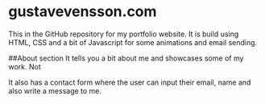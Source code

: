 # gustavevensson.com
This in the GitHub repository for my portfolio website.
It is build using HTML, CSS and a bit of Javascript for some animations
and email sending.

##About section
It tells you a bit about me and showcases some of my work.
Not 



It also has a contact form where the user can input their email, name
and also write a message to me.


